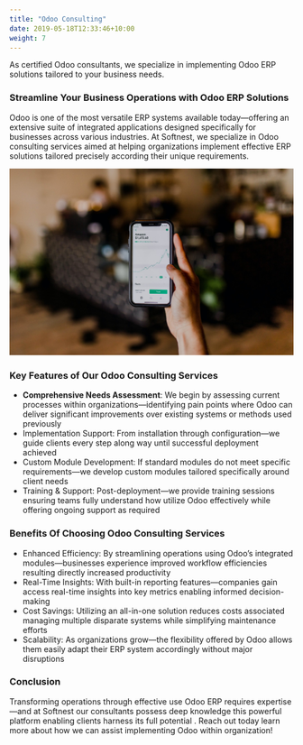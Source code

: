 ```yaml
---
title: "Odoo Consulting"
date: 2019-05-18T12:33:46+10:00
weight: 7
---
```


As certified Odoo consultants, we specialize in implementing Odoo ERP solutions tailored to your business needs.

### Streamline Your Business Operations with Odoo ERP Solutions

Odoo is one of the most versatile ERP systems available today—offering an extensive suite of integrated applications designed specifically for businesses across various industries. At Softnest, we specialize in Odoo consulting services aimed at helping organizations implement effective ERP solutions tailored precisely according their unique requirements.

![Accounting Services](/images/austin-distel-nGc5RT2HmF0-unsplash.jpg)

### Key Features of Our Odoo Consulting Services

- **Comprehensive Needs Assessment**: We begin by assessing current processes within organizations—identifying pain points where Odoo can deliver significant improvements over existing systems or methods used previously
- Implementation Support: From installation through configuration—we guide clients every step along way until successful deployment achieved
- Custom Module Development: If standard modules do not meet specific requirements—we develop custom modules tailored specifically around client needs
- Training & Support: Post-deployment—we provide training sessions ensuring teams fully understand how utilize Odoo effectively while offering ongoing support as required

### Benefits Of Choosing Odoo Consulting Services

- Enhanced Efficiency: By streamlining operations using Odoo’s integrated modules—businesses experience improved workflow efficiencies resulting directly increased productivity
- Real-Time Insights: With built-in reporting features—companies gain access real-time insights into key metrics enabling informed decision-making
- Cost Savings: Utilizing an all-in-one solution reduces costs associated managing multiple disparate systems while simplifying maintenance efforts
- Scalability: As organizations grow—the flexibility offered by Odoo allows them easily adapt their ERP system accordingly without major disruptions

### Conclusion

Transforming operations through effective use Odoo ERP requires expertise—and at Softnest our consultants possess deep knowledge this powerful platform enabling clients harness its full potential . Reach out today learn more about how we can assist implementing Odoo within organization!
